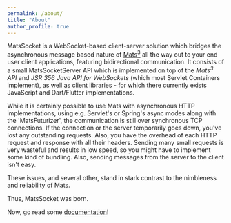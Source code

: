 ```yaml
---
permalink: /about/
title: "About"
author_profile: true
---
```


MatsSocket is a WebSocket-based client-server solution which bridges the asynchronous message based nature
of [Mats<sup>3</sup>](https://github.com/centiservice/mats3) all the way out to your end user client applications,
featuring bidirectional communication. It consists of a small MatsSocketServer API which is implemented on top of the
_Mats<sup>3</sup> API_ and _JSR 356 Java API for WebSockets_ (which most Servlet Containers implement), as well as
client libraries - for which there currently exists JavaScript and Dart/Flutter implementations.

While it is certainly possible to use Mats with asynchronous HTTP implementations, using e.g. Servlet's or Spring's
async modes along with the 'MatsFuturizer', the communication is still over synchronous TCP connections. If the
connection or the server temporarily goes down, you've lost any outstanding requests. Also, you have the overhead of
each HTTP request and response with all their headers. Sending many small requests is very wasteful and results in low
speed, so you might have to implement some kind of bundling. Also, sending messages from the server to the client isn't
easy.

These issues, and several other, stand in stark contrast to the nimbleness and reliability of Mats.

Thus, MatsSocket was born.

Now, go read some [documentation](/docs/)!
